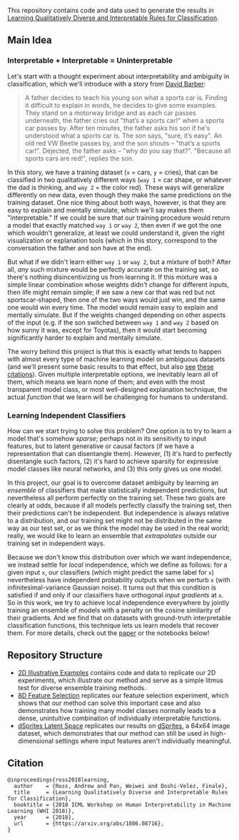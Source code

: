 This repository contains code and data used to generate the results in
[Learning Qualitatively Diverse and Interpretable Rules for Classification](https://arxiv.org/abs/1806.08716).

## Main Idea

### Interpretable + Interpretable = Uninterpretable

Let's start with a thought experiment about interpretability and ambiguity in classification, which we'll introduce with a story from [David Barber](https://www.amazon.com/Bayesian-Reasoning-Machine-Learning-Barber/dp/0521518148):

> A father decides to teach his young son what a sports car is.  Finding it
> difficult to explain in words, he decides to give some examples. They stand on
> a motorway bridge and as each car passes underneath, the father cries out
> "that’s a sports car!" when a sports car passes by. After ten minutes, the
> father asks his son if he's understood what a sports car is. The son says,
> "sure, it’s easy". An old red VW Beetle passes by, and the son shouts –
> "that’s a sports car!". Dejected, the father asks – "why do you say that?".
> "Because all sports cars are red!", replies the son.

In this story, we have a training dataset (`x` = cars, `y` = cries), that can
be classified in two qualitatively different ways (`way 1` = car shape, or
whatever the dad is thinking, and `way 2` = the color red). These ways will
generalize differently on new data, even though they make the same predictions
on the training dataset. One nice thing about both ways, however, is that they
are easy to explain and mentally simulate, which we'll say makes them
"interpretable." If we could be sure that our training procedure would return
a model that exactly matched `way 1` or `way 2`, then even if we got the one
which wouldn't generalize, at least we could understand it, given the right
visualization or explanation tools (which in this story, correspond to the
conversation the father and son have at the end).

But what if we didn't learn either `way 1` or `way 2`, but a mixture of both?
After all, _any_ such mixture would be perfectly accurate on the training set,
so there's nothing disincentivizing us from learning it.  If this mixture was a
simple linear combination whose weights didn't change for different inputs,
then life might remain simple; if we saw a new car that was red but not
sportscar-shaped, then one of the two ways would just win, and the same one
would win every time. The model would remain easy to explain and mentally
simulate. But if the weights changed depending on other aspects of the input
(e.g. if the son switched between `way 1` and `way 2` based on
how sunny it was, except for Toyotas), then it would start becoming
significantly harder to explain and mentally simulate.

The worry behind this project is that this is exactly what tends to happen with
almost every type of machine learning model on ambiguous datasets (and we'll present
some basic results to that effect, but also
[see](http://web.mit.edu/torralba/www/iccv2001.pdf)
[these](https://arxiv.org/abs/1803.09797)
[citations](https://arxiv.org/abs/1711.11561)).
Given multiple interpretable options, we inevitably learn all of them, which
means we learn none of them; and even with the most transparent model class, or
most well-designed explanation technique, the actual _function_ that we learn
will be challenging for humans to understand.

### Learning Independent Classifiers

How can we start trying to solve this problem? One option is to try to learn a
model that's somehow _sparse_; perhaps not in its sensitivity to input
features, but to latent generative or causal factors (if we have a
representation that can disentangle them). However, (1) it's hard to perfectly
disentangle such factors, (2) it's hard to achieve sparsity for expressive
model classes like neural networks, and (3) this only gives us one model.

In this project, our goal is to overcome dataset ambiguity by learning an _ensemble_ of
classifiers that make statistically independent predictions, but nevertheless
all perform perfectly on the training set. These two goals are clearly at
odds, because if all models perfectly classify the training set, then their
predictions can't be independent. But independence is always relative to a
distribution, and our training set might not be distributed in the same way as
our test set, or as we think the model may be used in the real world; really, we
would like to learn an ensemble that _extrapolates_ outside our training set in
independent ways.

Because we don't know this distribution over which we want independence, we
instead settle for _local_ independence, which we define as follows: for a
given input `x`, our classifiers (which might predict the same label for `x`)
nevertheless have independent probability outputs when we perturb `x` (with
infinitesimal-variance Gaussian noise). It turns out that this condition is
satisfied if and only if our classifiers have orthogonal _input gradients_ at
`x`. So in this work, we try to achieve local independence everywhere by
jointly training an ensemble of models with a penalty on the cosine similarity
of their gradients. And we find that on datasets with ground-truth
interpretable classification functions, this technique lets us learn models
that recover them. For more details, check out the
[paper](https://arxiv.org/abs/1806.08716) or the notebooks below!

## Repository Structure

- [2D Illustrative Examples](./2D-Illustrative-Examples.ipynb) contains code and data to replicate our 2D experiments, which illustrate our method and serve as a simple litmus test for diverse ensemble training methods.
- [8D Feature Selection](./8D-Feature-Selection.ipynb) replicates our feature selection experiment, which shows that our method can solve this important case and also demonstrates how training many model classes normally leads to a dense, unintuitive combination of individually interpretable functions.
- [dSprites Latent Space](./dSprites-Latent-Space.ipynb) replicates our results on [dSprites](https://github.com/deepmind/dsprites-dataset), a 64x64 image dataset, which demonstrates that our method can still be used in high-dimensional settings where input features aren't individually meaningful.

## Citation

```
@inproceedings{ross2018learning,
  author    = {Ross, Andrew and Pan, Weiwei and Doshi-Velez, Finale},
  title     = {Learning Qualitatively Diverse and Interpretable Rules for Classification},
  booktitle = {2018 ICML Workshop on Human Interpretability in Machine Learning (WHI 2018)},
  year      = {2018},
  url       = {https://arxiv.org/abs/1806.08716},
}
```
